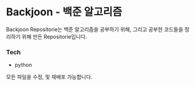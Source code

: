 # Backjoon - 백준 알고리즘

Backjoon Repositorie는 백준 알고리즘을 공부하기 위해,
그리고 공부한 코드들을 정리하기 위해 만든 Repositorie입니다.

### Tech
- python


모든 파일을 수정, 및 재배포 가능합니다.

